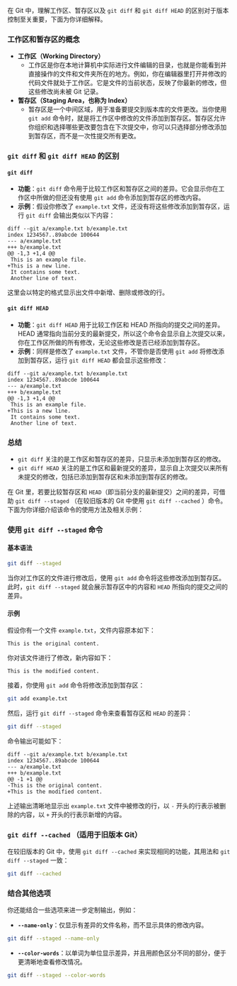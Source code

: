 在 Git 中，理解工作区、暂存区以及 `git diff` 和 `git diff HEAD` 的区别对于版本控制至关重要，下面为你详细解释。

### 工作区和暂存区的概念
- **工作区（Working Directory）**
    - 工作区是你在本地计算机中实际进行文件编辑的目录，也就是你能看到并直接操作的文件和文件夹所在的地方。例如，你在编辑器里打开并修改的代码文件就处于工作区。它是文件的当前状态，反映了你最新的修改，但这些修改尚未被 Git 记录。
 - **暂存区（Staging Area，也称为 Index）**
    - 暂存区是一个中间区域，用于准备要提交到版本库的文件更改。当你使用 `git add` 命令时，就是将工作区中修改的文件添加到暂存区。暂存区允许你组织和选择哪些更改要包含在下次提交中，你可以只选择部分修改添加到暂存区，而不是一次性提交所有更改。

### `git diff` 和 `git diff HEAD` 的区别
#### `git diff`
- **功能**：`git diff` 命令用于比较工作区和暂存区之间的差异。它会显示你在工作区中所做的但还没有使用 `git add` 命令添加到暂存区的修改内容。
- **示例**：假设你修改了 `example.txt` 文件，还没有将这些修改添加到暂存区，运行 `git diff` 会输出类似以下内容：
```plaintext
diff --git a/example.txt b/example.txt
index 1234567..89abcde 100644
--- a/example.txt
+++ b/example.txt
@@ -1,3 +1,4 @@
 This is an example file.
+This is a new line.
 It contains some text.
 Another line of text.
```
这里会以特定的格式显示出文件中新增、删除或修改的行。

#### `git diff HEAD`
- **功能**：`git diff HEAD` 用于比较工作区和 HEAD 所指向的提交之间的差异。HEAD 通常指向当前分支的最新提交，所以这个命令会显示自上次提交以来，你在工作区所做的所有修改，无论这些修改是否已经添加到暂存区。
- **示例**：同样是修改了 `example.txt` 文件，不管你是否使用 `git add` 将修改添加到暂存区，运行 `git diff HEAD` 都会显示这些修改：
```plaintext
diff --git a/example.txt b/example.txt
index 1234567..89abcde 100644
--- a/example.txt
+++ b/example.txt
@@ -1,3 +1,4 @@
 This is an example file.
+This is a new line.
 It contains some text.
 Another line of text.
```

### 总结
- `git diff` 关注的是工作区和暂存区的差异，只显示未添加到暂存区的修改。
- `git diff HEAD` 关注的是工作区和最新提交的差异，显示自上次提交以来所有未提交的修改，包括已添加到暂存区和未添加到暂存区的修改。 



在 Git 里，若要比较暂存区和 `HEAD`（即当前分支的最新提交）之间的差异，可借助 `git diff --staged` （在较旧版本的 Git 中使用 `git diff --cached` ）命令。下面为你详细介绍该命令的使用方法及相关示例：

### 使用 `git diff --staged` 命令
#### 基本语法
```bash
git diff --staged
```
当你对工作区的文件进行修改后，使用 `git add` 命令将这些修改添加到暂存区。此时，`git diff --staged` 就会展示暂存区中的内容和 `HEAD` 所指向的提交之间的差异。

#### 示例
假设你有一个文件 `example.txt`，文件内容原本如下：
```plaintext
This is the original content.
```
你对该文件进行了修改，新内容如下：
```plaintext
This is the modified content.
```
接着，你使用 `git add` 命令将修改添加到暂存区：
```bash
git add example.txt
```
然后，运行 `git diff --staged` 命令来查看暂存区和 `HEAD` 的差异：
```bash
git diff --staged
```
命令输出可能如下：
```plaintext
diff --git a/example.txt b/example.txt
index 1234567..89abcde 100644
--- a/example.txt
+++ b/example.txt
@@ -1 +1 @@
-This is the original content.
+This is the modified content.
```
上述输出清晰地显示出 `example.txt` 文件中被修改的行，以 `-` 开头的行表示被删除的内容，以 `+` 开头的行表示新增的内容。

### `git diff --cached` （适用于旧版本 Git）
在较旧版本的 Git 中，使用 `git diff --cached` 来实现相同的功能，其用法和 `git diff --staged` 一致：
```bash
git diff --cached
```

### 结合其他选项
你还能结合一些选项来进一步定制输出，例如：
- **`--name-only`**：仅显示有差异的文件名称，而不显示具体的修改内容。
```bash
git diff --staged --name-only
```
- **`--color-words`**：以单词为单位显示差异，并且用颜色区分不同的部分，便于更清晰地查看修改情况。
```bash
git diff --staged --color-words
``` 


